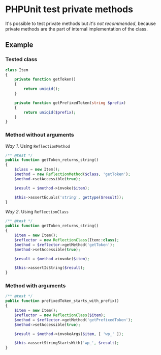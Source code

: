 # PHPUnit test private methods

It's possible to test private methods but *it's not recommended*, because private methods are the part of internal implementation of the class.

## Example

### Tested class

```php
class Item
{
    private function getToken()
    {
        return uniqid();
    }

    private function getPrefixedToken(string $prefix)
    {
        return uniqid($prefix);
    }
}
```

### Method without arguments

*Way 1*. Using `ReflectionMethod`

```php
/** @test */
public function getToken_returns_string()
{
    $class = new Item();
    $method = new ReflectionMethod($class, 'getToken');
    $method->setAccessible(true);

    $result = $method->invoke($item);

    $this->assertEquals('string', gettype($result));
}
```

*Way 2*. Using `ReflectionClass`

```php
/** @test */
public function getToken_returns_string()
{
    $item = new Item();
    $reflector = new ReflectionClass(Item::class);
    $method = $reflector->getMethod('getToken');
    $method->setAccessible(true);

    $result = $method->invoke($item);

    $this->assertIsString($result);
}
```

### Method with arguments

```php
/** @test */
public function prefixedToken_starts_with_prefix()
{
    $item = new Item();
    $reflector = new ReflectionClass($item);
    $method = $reflector->getMethod('getPrefixedToken');
    $method->setAccessible(true);

    $result = $method->invokeArgs($item, [ 'wp_' ]);

    $this->assertStringStartsWith('wp_', $result);
}
```
